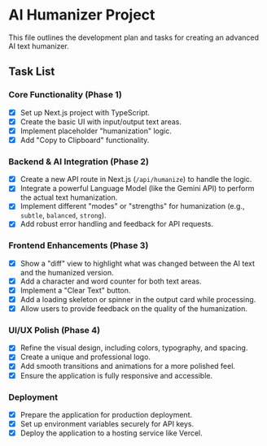 # AI Humanizer Project

This file outlines the development plan and tasks for creating an advanced AI text humanizer.

## Task List

### Core Functionality (Phase 1)
- [x] Set up Next.js project with TypeScript.
- [x] Create the basic UI with input/output text areas.
- [x] Implement placeholder "humanization" logic.
- [x] Add "Copy to Clipboard" functionality.

### Backend & AI Integration (Phase 2)
- [x] Create a new API route in Next.js (`/api/humanize`) to handle the logic.
- [x] Integrate a powerful Language Model (like the Gemini API) to perform the actual text humanization.
- [x] Implement different "modes" or "strengths" for humanization (e.g., `subtle`, `balanced`, `strong`).
- [x] Add robust error handling and feedback for API requests.

### Frontend Enhancements (Phase 3)
- [x] Show a "diff" view to highlight what was changed between the AI text and the humanized version.
- [x] Add a character and word counter for both text areas.
- [x] Implement a "Clear Text" button.
- [x] Add a loading skeleton or spinner in the output card while processing.
- [x] Allow users to provide feedback on the quality of the humanization.

### UI/UX Polish (Phase 4)
- [x] Refine the visual design, including colors, typography, and spacing.
- [x] Create a unique and professional logo.
- [x] Add smooth transitions and animations for a more polished feel.
- [x] Ensure the application is fully responsive and accessible.

### Deployment
- [x] Prepare the application for production deployment.
- [x] Set up environment variables securely for API keys.
- [x] Deploy the application to a hosting service like Vercel.
